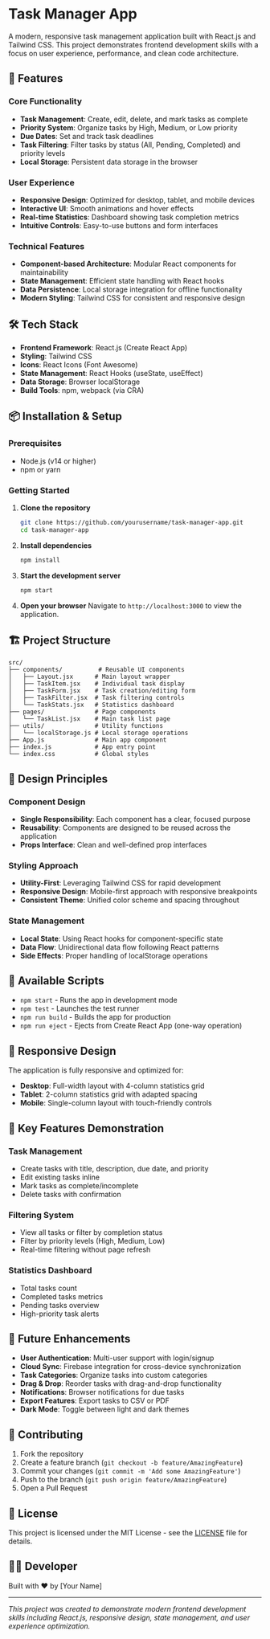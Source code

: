 # Task Manager App

A modern, responsive task management application built with React.js and Tailwind CSS. This project demonstrates frontend development skills with a focus on user experience, performance, and clean code architecture.

## 🚀 Features

### Core Functionality
- **Task Management**: Create, edit, delete, and mark tasks as complete
- **Priority System**: Organize tasks by High, Medium, or Low priority
- **Due Dates**: Set and track task deadlines
- **Task Filtering**: Filter tasks by status (All, Pending, Completed) and priority levels
- **Local Storage**: Persistent data storage in the browser

### User Experience
- **Responsive Design**: Optimized for desktop, tablet, and mobile devices
- **Interactive UI**: Smooth animations and hover effects
- **Real-time Statistics**: Dashboard showing task completion metrics
- **Intuitive Controls**: Easy-to-use buttons and form interfaces

### Technical Features
- **Component-based Architecture**: Modular React components for maintainability
- **State Management**: Efficient state handling with React hooks
- **Data Persistence**: Local storage integration for offline functionality
- **Modern Styling**: Tailwind CSS for consistent and responsive design

## 🛠️ Tech Stack

- **Frontend Framework**: React.js (Create React App)
- **Styling**: Tailwind CSS
- **Icons**: React Icons (Font Awesome)
- **State Management**: React Hooks (useState, useEffect)
- **Data Storage**: Browser localStorage
- **Build Tools**: npm, webpack (via CRA)

## 📦 Installation & Setup

### Prerequisites
- Node.js (v14 or higher)
- npm or yarn

### Getting Started

1. **Clone the repository**
   ```bash
   git clone https://github.com/yourusername/task-manager-app.git
   cd task-manager-app
   ```

2. **Install dependencies**
   ```bash
   npm install
   ```

3. **Start the development server**
   ```bash
   npm start
   ```

4. **Open your browser**
   Navigate to `http://localhost:3000` to view the application.

## 🏗️ Project Structure

```
src/
├── components/          # Reusable UI components
│   ├── Layout.jsx      # Main layout wrapper
│   ├── TaskItem.jsx    # Individual task display
│   ├── TaskForm.jsx    # Task creation/editing form
│   ├── TaskFilter.jsx  # Task filtering controls
│   └── TaskStats.jsx   # Statistics dashboard
├── pages/              # Page components
│   └── TaskList.jsx    # Main task list page
├── utils/              # Utility functions
│   └── localStorage.js # Local storage operations
├── App.js              # Main app component
├── index.js            # App entry point
└── index.css           # Global styles
```

## 🎨 Design Principles

### Component Design
- **Single Responsibility**: Each component has a clear, focused purpose
- **Reusability**: Components are designed to be reused across the application
- **Props Interface**: Clean and well-defined prop interfaces

### Styling Approach
- **Utility-First**: Leveraging Tailwind CSS for rapid development
- **Responsive Design**: Mobile-first approach with responsive breakpoints
- **Consistent Theme**: Unified color scheme and spacing throughout

### State Management
- **Local State**: Using React hooks for component-specific state
- **Data Flow**: Unidirectional data flow following React patterns
- **Side Effects**: Proper handling of localStorage operations

## 🔧 Available Scripts

- `npm start` - Runs the app in development mode
- `npm test` - Launches the test runner
- `npm run build` - Builds the app for production
- `npm run eject` - Ejects from Create React App (one-way operation)

## 📱 Responsive Design

The application is fully responsive and optimized for:
- **Desktop**: Full-width layout with 4-column statistics grid
- **Tablet**: 2-column statistics grid with adapted spacing
- **Mobile**: Single-column layout with touch-friendly controls

## 🎯 Key Features Demonstration

### Task Management
- Create tasks with title, description, due date, and priority
- Edit existing tasks inline
- Mark tasks as complete/incomplete
- Delete tasks with confirmation

### Filtering System
- View all tasks or filter by completion status
- Filter by priority levels (High, Medium, Low)
- Real-time filtering without page refresh

### Statistics Dashboard
- Total tasks count
- Completed tasks metrics
- Pending tasks overview
- High-priority task alerts

## 🌟 Future Enhancements

- **User Authentication**: Multi-user support with login/signup
- **Cloud Sync**: Firebase integration for cross-device synchronization
- **Task Categories**: Organize tasks into custom categories
- **Drag & Drop**: Reorder tasks with drag-and-drop functionality
- **Notifications**: Browser notifications for due tasks
- **Export Features**: Export tasks to CSV or PDF
- **Dark Mode**: Toggle between light and dark themes

## 🤝 Contributing

1. Fork the repository
2. Create a feature branch (`git checkout -b feature/AmazingFeature`)
3. Commit your changes (`git commit -m 'Add some AmazingFeature'`)
4. Push to the branch (`git push origin feature/AmazingFeature`)
5. Open a Pull Request

## 📄 License

This project is licensed under the MIT License - see the [LICENSE](LICENSE) file for details.

## 👨‍💻 Developer

Built with ❤️ by [Your Name]

---

*This project was created to demonstrate modern frontend development skills including React.js, responsive design, state management, and user experience optimization.*
